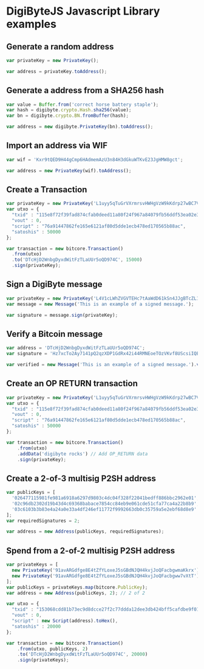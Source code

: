 # DigiByteJS Javascript Library examples

## Generate a random address

```javascript
var privateKey = new PrivateKey();

var address = privateKey.toAddress();
```

## Generate a address from a SHA256 hash

```javascript
var value = Buffer.from('correct horse battery staple');
var hash = digibyte.crypto.Hash.sha256(value);
var bn = digibyte.crypto.BN.fromBuffer(hash);

var address = new digibyte.PrivateKey(bn).toAddress();
```

## Import an address via WIF

```javascript
var wif = 'Kxr9tQED9H44gCmp6HAdmemAzU3n84H3dGkuWTKvE23JgHMW8gct';

var address = new PrivateKey(wif).toAddress();
```

## Create a Transaction

```javascript
var privateKey = new PrivateKey('L1uyy5qTuGrVXrmrsvHWHgVzW9kKdrp27wBC7Vs6nZDTF2BRUVwy');
var utxo = {
  "txid" : "115e8f72f39fad874cfab0deed11a80f24f967a84079fb56ddf53ea02e308986",
  "vout" : 0,
  "script" : "76a91447862fe165e6121af80d5dde1ecb478ed170565b88ac",
  "satoshis" : 50000
};

var transaction = new bitcore.Transaction()
  .from(utxo)
  .to('DTcHjD2WnbgDyxdWitFzTLaUUr5oQD974C', 15000)
  .sign(privateKey);
```

## Sign a DigiByte message

```javascript
var privateKey = new PrivateKey('L4V1cLWhZVGVTEHc7tAaWdD61kSn4JJgBTcZL19XHAySd7J4TsLb');
var message = new Message('This is an example of a signed message.');

var signature = message.sign(privateKey);
```

## Verify a Bitcoin message

```javascript
var address = 'DTcHjD2WnbgDyxdWitFzTLaUUr5oQD974C';
var signature = 'Hz7xcTo2Ay7141pQ2qzXDP1GdRx42i44RMNEoeTOzVKvf8UScsiIQE4t8A8fGHs87kbhoZ6oi6ov+cDNYvRx2AA=';

var verified = new Message('This is an example of a signed message.').verify(address, signature);
 ```

## Create an OP RETURN transaction

```javascript
var privateKey = new PrivateKey('L1uyy5qTuGrVXrmrsvHWHgVzW9kKdrp27wBC7Vs6nZDTF2BRUVwy');
var utxo = {
  "txid" : "115e8f72f39fad874cfab0deed11a80f24f967a84079fb56ddf53ea02e308986",
  "vout" : 0,
  "script" : "76a91447862fe165e6121af80d5dde1ecb478ed170565b88ac",
  "satoshis" : 50000
};

var transaction = new bitcore.Transaction()
    .from(utxo)
    .addData('digibyte rocks') // Add OP_RETURN data
    .sign(privateKey);
```

## Create a 2-of-3 multisig P2SH address

```javascript
var publicKeys = [
  '026477115981fe981a6918a6297d9803c4dc04f328f22041bedff886bbc2962e01',
  '02c96db2302d19b43d4c69368babace7854cc84eb9e061cde51cfa77ca4a22b8b9',
  '03c6103b3b83e4a24a0e33a4df246ef11772f9992663db0c35759a5e2ebf68d8e9'
];
var requiredSignatures = 2;

var address = new Address(publicKeys, requiredSignatures);
```

## Spend from a 2-of-2 multisig P2SH address

```javascript
var privateKeys = [
  new PrivateKey('91avARGdfge8E4tZfYLoxeJ5sGBdNJQH4kvjJoQFacbgwmaKkrx'),
  new PrivateKey('91avARGdfge8E4tZfYLoxeJ5sGBdNJQH4kvjJoQFacbgww7vXtT')
];
var publicKeys = privateKeys.map(bitcore.PublicKey);
var address = new Address(publicKeys, 2); // 2 of 2

var utxo = {
  "txid" : "153068cdd81b73ec9d8dcce27f2c77ddda12dee3db424bff5cafdbe9f01c1756",
  "vout" : 0,
  "script" : new Script(address).toHex(),
  "satoshis" : 20000
};

var transaction = new bitcore.Transaction()
    .from(utxo, publicKeys, 2)
    .to('DTcHjD2WnbgDyxdWitFzTLaUUr5oQD974C', 20000)
    .sign(privateKeys);
```
